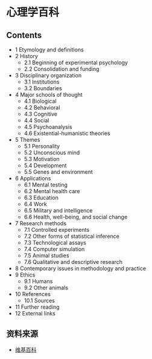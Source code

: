 # 心理学百科

## Contents  

* 1	Etymology and definitions
* 2	History
  * 2.1	Beginning of experimental psychology
  * 2.2	Consolidation and funding
* 3	Disciplinary organization
  * 3.1	Institutions
  * 3.2	Boundaries
* 4	Major schools of thought
  * 4.1	Biological
  * 4.2	Behavioral
  * 4.3	Cognitive
  * 4.4	Social
  * 4.5	Psychoanalysis
  * 4.6	Existential-humanistic theories
* 5	Themes
  * 5.1	Personality
  * 5.2	Unconscious mind
  * 5.3	Motivation
  * 5.4	Development
  * 5.5	Genes and environment
* 6	Applications
  * 6.1	Mental testing
  * 6.2	Mental health care
  * 6.3	Education
  * 6.4	Work
  * 6.5	Military and intelligence
  * 6.6	Health, well-being, and social change
* 7	Research methods
  * 7.1	Controlled experiments
  * 7.2	Other forms of statistical inference
  * 7.3	Technological assays
  * 7.4	Computer simulation
  * 7.5	Animal studies
  * 7.6	Qualitative and descriptive research
* 8	Contemporary issues in methodology and practice
* 9	Ethics
  * 9.1	Humans
  * 9.2	Other animals
* 10	References
  * 10.1	Sources
* 11	Further reading
* 12	External links

## 资料来源

- [维基百科](https://en.wikipedia.org/wiki/Psychology#External_links)

